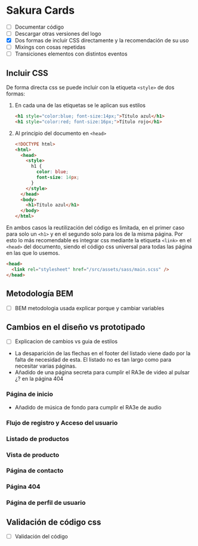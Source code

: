 # Sakura Cards

- [ ] Documentar código
- [ ] Descargar otras versiones del logo
- [x] Dos formas de incluir CSS directamente y la recomendación de su uso
- [ ] Mixings con cosas repetidas
- [ ] Transiciones elementos con distintos eventos

## Incluir CSS

De forma directa css se puede incluir con la etiqueta `<style>` de dos formas:

1. En cada una de las etiquetas se le aplican sus estilos

   ```html
   <h1 style="color:blue; font-size:14px;">Título azul</h1>
   <h1 style="color:red; font-size:16px;">Título rojo</h1>
   ```

2. Al principio del documento en `<head>`

   ```html
   <!DOCTYPE html>
   <html>
     <head>
       <style>
         h1 {
           color: blue;
           font-size: 14px;
         }
       </style>
     </head>
     <body>
       <h1>Título azul</h1>
     </body>
   </html>
   ```

En ambos casos la reutilización del código es limitada, en el primer caso para solo un `<h1>` y en el segundo solo para los de la misma página. Por esto lo más recomendable es integrar css mediante la etiqueta `<link>` en el `<head>` del documento, siendo el código css universal para todas las página en las que lo usemos.

```html
<head>
  <link rel="stylesheet" href="/src/assets/sass/main.scss" />
</head>
```

## Metodología BEM

- [ ] BEM metodologia usada explicar porque y cambiar variables

## Cambios en el diseño vs prototipado

- [ ] Explicacion de cambios vs guia de estilos
- La desaparición de las flechas en el footer del listado viene dado por la falta de necesidad de esta. El listado no es tan largo como para necesitar varias páginas.
- Añadido de una página secreta para cumplir el RA3e de video al pulsar ¿? en la página 404

### Página de inicio

- Añadido de música de fondo para cumplir el RA3e de audio

### Flujo de registro y Acceso del usuario

### Listado de productos

### Vista de producto

### Página de contacto

### Página 404

### Página de perfil de usuario

## Validación de código css

- [ ] Validación del código
